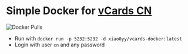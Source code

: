 # Simple Docker for [vCards CN](https://github.com/metowolf/vCards)

![Docker Pulls](https://img.shields.io/docker/pulls/xiao0yy/vcards-docker)

- Run with `docker run -p 5232:5232 -d xiao0yy/vcards-docker:latest`
- Login with user `cn` and any password
